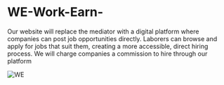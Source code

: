 # WE-Work-Earn-
Our website will replace the mediator with a digital platform where companies can post job opportunities directly. Laborers can browse and apply for jobs that suit them, creating a more accessible, direct hiring process. We will charge companies a commission to hire through our platform

![WE](https://github.com/user-attachments/assets/f509abe0-51b3-4cf2-885f-36a5fc02080a)

